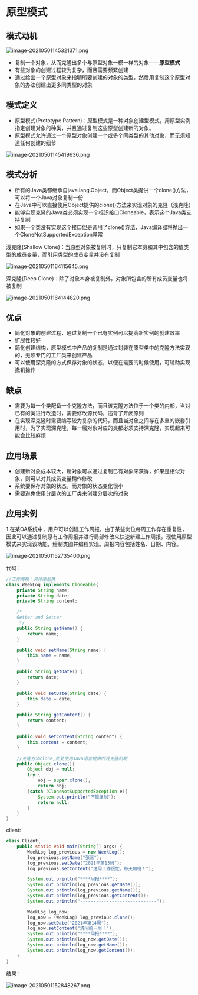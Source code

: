 # 原型模式


<!--more-->

## 模式动机

![image-20210501145321371.png](/posts/设计模式/原型模式/image-20210501145321371.png)

- 复制一个对象，从而克隆出多个与原型对象一模一样的对象——**原型模式**
- 有些对象的创建过程较为复杂，而且需要频繁创建
- 通过给出一个原型对象来指明所要创建的对象的类型，然后用复制这个原型对象的办法创建出更多同类型的对象

## 模式定义

- 原型模式(Prototype Pattern)：原型模式是一种对象创建型模式，用原型实例指定创建对象的种类，并且通过复制这些原型创建新的对象。
- 原型模式允许通过一个原型对象创建一个或多个同类型的其他对象，而无须知道任何创建的细节

![image-20210501145419636.png](/posts/设计模式/原型模式/image-20210501145419636.png)

## 模式分析



- 所有的Java类都继承自java.lang.Object，而Object类提供一个clone()方法，可以将一个Java对象复制一份
- 在Java中可以直接使用Object提供的clone()方法来实现对象的克隆（浅克隆）
- 能够实现克隆的Java类必须实现一个标识接口Cloneable，表示这个Java类支持复制
- 如果一个类没有实现这个接口但是调用了clone()方法，Java编译器将抛出一个CloneNotSupportedException异常

浅克隆(Shallow Clone)：当原型对象被复制时，只复制它本身和其中包含的值类型的成员变量，而引用类型的成员变量并没有复制

![image-20210501164115645.png](/posts/设计模式/原型模式/image-20210501164115645.png)

深克隆(Deep Clone)：除了对象本身被复制外，对象所包含的所有成员变量也将被复制

![image-20210501164144820.png](/posts/设计模式/原型模式/image-20210501164144820.png)

## 优点

- 简化对象的创建过程，通过复制一个已有实例可以提高新实例的创建效率
- 扩展性较好
- 简化创建结构，原型模式中产品的复制是通过封装在原型类中的克隆方法实现的，无须专门的工厂类来创建产品
- 可以使用深克隆的方式保存对象的状态，以便在需要的时候使用，可辅助实现撤销操作

## 缺点

- 需要为每一个类配备一个克隆方法，而且该克隆方法位于一个类的内部，当对已有的类进行改造时，需要修改源代码，违背了开闭原则
- 在实现深克隆时需要编写较为复杂的代码，而且当对象之间存在多重的嵌套引用时，为了实现深克隆，每一层对象对应的类都必须支持深克隆，实现起来可能会比较麻烦

## 应用场景

- 创建新对象成本较大，新对象可以通过复制已有对象来获得，如果是相似对象，则可以对其成员变量稍作修改
- 系统要保存对象的状态，而对象的状态变化很小
- 需要避免使用分层次的工厂类来创建分层次的对象

## 应用实例

1.在某OA系统中，用户可以创建工作周报，由于某些岗位每周工作存在重复性，因此可以通过复制原有工作周报并进行局部修改来快速新建工作周报。现使用原型模式来实现该功能，绘制类图并编程实现。周报内容包括姓名、日期、内容。

![image-20210501152735400.png](/posts/设计模式/原型模式/image-20210501152735400.png)

代码：

```java
//工作周报：具体原型类
class WeekLog implements Cloneable{
    private String name;
    private String date;
    private String content;

    /*
    Getter and Setter
     */
    public String getName() {
        return name;
    }

    public void setName(String name) {
        this.name = name;
    }

    public String getDate() {
        return date;
    }

    public void setDate(String date) {
        this.date = date;
    }

    public String getContent() {
        return content;
    }

    public void setContent(String content) {
        this.content = content;
    }

    //克隆方法clone,此处使用Java语言提供的浅克隆机制
    public Object clone(){
        Object obj = null;
        try {
            obj = super.clone();
            return obj;
        }catch (CloneNotSupportedException e){
            System.out.println("不能复制");
            return null;
        }
    }
}


```

client:

```java
class Client{
    public static void main(String[] args) {
        WeekLog log_previous = new WeekLog();
        log_previous.setName("张三");
        log_previous.setDate("2021年第13周");
        log_previous.setContent("这周工作很忙，每天加班！");

        System.out.println("****周报****");
        System.out.println(log_previous.getDate());
        System.out.println(log_previous.getName());
        System.out.println(log_previous.getContent());
        System.out.println("-----------------------------");

        WeekLog log_now;
        log_now = (WeekLog) log_previous.clone();
        log_now.setDate("2021年第14周");
        log_now.setContent("清闲的一周！");
        System.out.println("****周报****");
        System.out.println(log_now.getDate());
        System.out.println(log_now.getName());
        System.out.println(log_now.getContent());
    }
}


```

结果：

![image-20210501152848267.png](/posts/设计模式/原型模式/image-20210501152848267.png)
